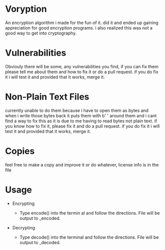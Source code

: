 # Voryption
An encryption algorithm i made for the fun of it. did it and ended up gaining appreciation for good encryption programs. i also realized this was not a good way to get into cryptography.

# Vulnerabilities
Obviouly there will be some, any vulnerabilities you find, if you can fix them please tell me about them and how to fix it or do a pull request. if you do fix it i will test it and provided that it works, merge it.

# Non-Plain Text Files
currently unable to do them because i have to open them as bytes and when i write those bytes back it puts them with b' ' around them and i cant find a way to fix this as it is due to me having to read bytes not plain text. if you know how to fix it, please fix it and do a pull request. if you do fix it i will test it and provided that it works, merge it.

# Copies
feel free to make a copy and improve it or do whatever, license info is in the file

# Usage
 - Encrypting
   - Type encode() into the termin al and follow the directions. File will be output to <filename>_encoded.<extension>
   
 - Decrypting
   - Type decode() into the terminal and follow the directions. File will be output to <filename>_decoded.<extension>
